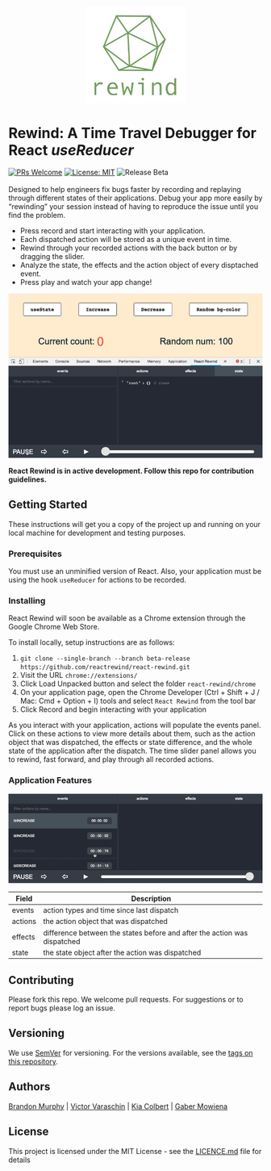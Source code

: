 <p align="center">
  <img src ="./images/greygreen_gg_full_350w.png" width="200"/>
</p>

# Rewind: A Time Travel Debugger for React *useReducer*

[![PRs Welcome](https://img.shields.io/badge/PRs-welcome-brightgreen.svg)](https://github.com/reactrewind/react-rewind/pulls) [![License: MIT](https://img.shields.io/badge/License-MIT-yellow.svg)](https://opensource.org/licenses/MIT)
![Release Beta](https://img.shields.io/badge/release-beta-blue.svg)<br/><br/>
 Designed to help engineers fix bugs faster by recording and replaying through different states of their applications. Debug your app more easily by “rewinding” your session instead of having to reproduce the issue until you find the problem. <br/>



- Press record and start interacting with your application.
- Each dispatched action will be stored as a unique event in time.
- Rewind through your recorded actions with the back button or by dragging the slider.
- Analyze the state, the effects and the action object of every disptached event.
- Press play and watch your app change!
<p align="center">
  <img src ="images/BrowserPreview_tmp.gif" width="600">
</p>

 **React Rewind is in active development. Follow this repo for contribution guidelines.**
## Getting Started

These instructions will get you a copy of the project up and running on your local machine for development and testing purposes.

### Prerequisites
You must use an unminified version of React. Also, your application must be using the hook `useReducer` for actions to be recorded.

### Installing
React Rewind will soon be available as a Chrome extension through the Google Chrome Web Store.

To install locally, setup instructions are as follows:

1. `git clone --single-branch --branch beta-release https://github.com/reactrewind/react-rewind.git`
2. Visit the URL `chrome://extensions/`
3. Click Load Unpacked button and select the folder `react-rewind/chrome`
4. On your application page, open the Chrome Developer (Ctrl + Shift + J / Mac: Cmd + Option + I) tools and select `React Rewind` from the tool bar
5. Click Record and begin interacting with your application


As you interact with your application, actions will populate the events panel. Click on these actions to view more details about them, such as the action object that was dispatched, the effects or state difference, and the whole state of the application after the dispatch. The time slider panel allows you to rewind, fast forward, and play through all recorded actions.

### Application Features
<p align="center">
  <img src ="images/effects_900w.gif" width="700" />
</p>

| Field  | Description |
| ------------- | ------------- |
| events  | action types and time since last dispatch |
| actions  | the action object that was dispatched |
| effects  | difference between the states before and after the action was dispatched  |
| state  | the state object after the action was dispatched  |

## Contributing

Please fork this repo.  We welcome pull requests. For suggestions or to report bugs please log an issue.

## Versioning

We use [SemVer](http://semver.org/) for versioning. For the versions available, see the [tags on this repository](https://github.com/your/project/tags). 

## Authors

[Brandon Murphy](https://github.com/murphybrandon) | [Victor Varaschin](https://github.com/victorvrv) | [Kia Colbert](https://github.com/kiacolbert) | [Gaber Mowiena](https://github.com/GaberMowiena)

## License

This project is licensed under the MIT License - see the [LICENCE.md](./LICENCE) file for details

